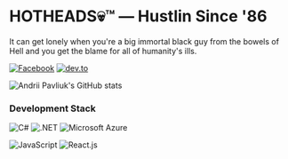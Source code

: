 # HOTHEADS💀™ — Hustlin Since '86

It can get lonely when you're a big immortal black guy from the bowels of Hell and you get the blame for all of humanity's ills.

[![Facebook](https://img.shields.io/badge/Facebook-1877F2?style=flat&logo=facebook&logoColor=white)](https://www.facebook.com/cutpix)
[![dev.to](https://img.shields.io/badge/dev.to-0A0A0A?style=flat&logo=dev.to&logoColor=white)](https://dev.to/hothead)

![Andrii Pavliuk's GitHub stats](https://github-readme-stats.vercel.app/api?username=cutpix&show_icons=true&theme=radical)

### Development Stack

![C#](https://img.shields.io/badge/C%23-239120?style=flat&logo=c-sharp&logoColor=white)
![.NET](https://img.shields.io/badge/.NET-5C2D91?style=flat&logo=.net&logoColor=white)
![Microsoft Azure](https://img.shields.io/badge/Microsoft_Azure-0089D6?style=flat&logo=microsoft-azure&logoColor=white)

![JavaScript](https://img.shields.io/badge/JavaScript-F7DF1E?style=flat&logo=javascript&logoColor=black)
![React.js](https://img.shields.io/badge/React-20232A?style=flat&logo=react&logoColor=61DAFB)

